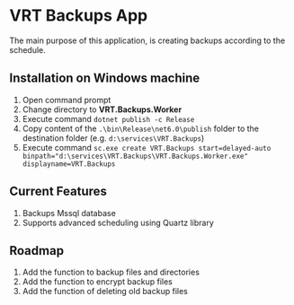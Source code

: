 # VRT Backups App

The main purpose of this application, is creating backups according to the schedule.

## Installation on Windows machine

1. Open command prompt
1. Change directory to **VRT.Backups.Worker** 
1. Execute command ``` dotnet publish -c Release ```
1. Copy content of the ``` .\bin\Release\net6.0\publish ``` folder to the destination folder (e.g. ``` d:\services\VRT.Backups ```)
1. Execute command ``` sc.exe create VRT.Backups start=delayed-auto binpath="d:\services\VRT.Backups\VRT.Backups.Worker.exe" displayname=VRT.Backups ```


## Current Features
1. Backups Mssql database
1. Supports advanced scheduling using Quartz library

## Roadmap
1. Add the function to backup files and directories
1. Add the function to encrypt backup files
1. Add the function of deleting old backup files